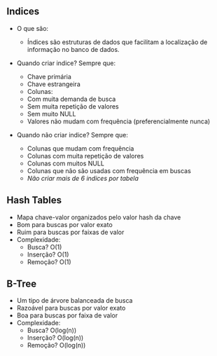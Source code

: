 ## Indices
- O que são:
  - Índices são estruturas de dados que facilitam a localização de informação no banco de dados.

- Quando criar indice? Sempre que:
    - Chave primária
    - Chave estrangeira
    - Colunas:
    - Com muita demanda de busca
    - Sem muita repetição de valores
    - Sem muito NULL
    - Valores não mudam com frequência (preferencialmente nunca)

- Quando não criar indice? Sempre que:
  - Colunas que mudam com frequência
  - Colunas com muita repetição de valores
  - Colunas com muitos NULL
  - Colunas que não são usadas com frequência em buscas
  - _Não criar mais de 6 indices por tabela_

## Hash Tables

- Mapa chave-valor organizados pelo valor hash da chave
- Bom para buscas por valor exato
- Ruim para buscas por faixas de valor
- Complexidade:
  - Busca? O(1)
  - Inserção? O(1)
  - Remoção? O(1)

## B-Tree
- Um tipo de árvore balanceada de busca
- Razoável para buscas por valor exato
- Boa para buscas por faixa de valor
- Complexidade:
  - Busca? O(log(n))
  - Inserção? O(log(n))
  - Remoção? O(log(n))

